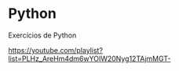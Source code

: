 # Python
 Exercícios de Python
 
 <https://youtube.com/playlist?list=PLHz_AreHm4dm6wYOIW20Nyg12TAjmMGT->

